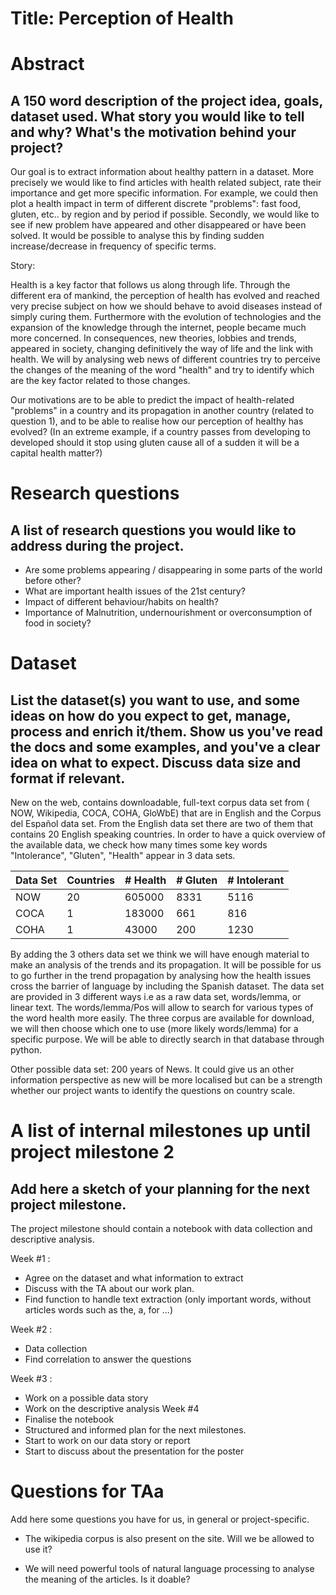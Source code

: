 # Title: Perception of Health


# Abstract
## A 150 word description of the project idea, goals, dataset used. What story you would like to tell and why? What's the motivation behind your project?
Our goal is to extract information about healthy pattern in a dataset. More precisely we would like to find articles with health related subject, rate their importance and get more specific information. For example, we could then plot a health impact in term of different discrete "problems": fast food, gluten, etc.. by region and by period if possible.
Secondly, we would like to see if new problem have appeared and other disappeared or have been solved. It would be possible to analyse this by finding sudden increase/decrease in frequency of specific terms.

Story:

Health is a key factor that follows us along through life. Through the different era of mankind, the perception of health has evolved and reached very precise subject on how we should behave to avoid diseases instead of simply curing them. Furthermore with the evolution of technologies and the expansion of the knowledge through the internet, people became much more concerned. In consequences, new theories, lobbies and trends, appeared in society, changing definitively the way of life and the link with health. We will by analysing web news of different countries try to perceive the changes of the meaning of the word "health" and try to identify which are the key factor related to those changes.

Our motivations are to be able to predict the impact of health-related "problems" in a country and its propagation in another country (related to question 1), and to be able to realise how our perception of healthy has evolved? (In an extreme example, if a country passes from developing to developed should it stop using gluten cause all of a sudden it will be a capital health matter?)






# Research questions
## A list of research questions you would like to address during the project.

- Are some problems appearing / disappearing in some parts of the world before other?
- What are important health issues of the 21st century?
- Impact of different behaviour/habits on health?
- Importance of Malnutrition, undernourishment or overconsumption of food in society?

# Dataset
## List the dataset(s) you want to use, and some ideas on how do you expect to get, manage, process and enrich it/them. Show us you've read the docs and some examples, and you've a clear idea on what to expect. Discuss data size and format if relevant.

New on the web, contains downloadable, full-text corpus data set from ( NOW, Wikipedia, COCA, COHA, GloWbE) that are in English and the Corpus del Español data set. From the English data set there are two of them that contains 20 English speaking countries. In order to have a quick overview of the available data, we check how many times some key words "Intolerance", "Gluten", "Health" appear in 3 data sets.

| Data Set | Countries | # Health | # Gluten | # Intolerant |
|:---------|:----------|:---------|:---------|:-------------|
| NOW      | 20        | 605000   | 8331     | 5116         |
| COCA     | 1         | 183000   | 661      | 816          |
| COHA     | 1         | 43000    | 200      | 1230         |


By adding the 3 others data set we think we will have enough material to make an analysis of the trends and its propagation. It will be possible for us to go further in the trend propagation by analysing how the health issues cross the barrier of language by including the Spanish dataset.
The data set are provided in 3 different ways i.e as a raw data set, words/lemma, or linear text.
The words/lemma/Pos will allow to search for various types of the word health more easily. The three corpus are available for download, we will then choose which one to use (more likely words/lemma) for a specific purpose. We will be able to directly search in that database through python.

Other possible data set: 200 years of News. It could give us an other information perspective as new will be more localised but can be a strength whether our project wants to identify the questions on country scale.



# A list of internal milestones up until project milestone 2
## Add here a sketch of your planning for the next project milestone.
The project milestone should contain a notebook with data collection and descriptive analysis.

Week #1 :
- Agree on the dataset and what information to extract
- Discuss with the TA about our work plan.
- Find function to handle text extraction (only important words, without articles words such as the, a, for ...)

Week #2 :
- Data collection
- Find correlation to answer the questions

Week #3 :
- Work on a possible data story
- Work on the descriptive analysis
Week #4
- Finalise the notebook
- Structured and informed plan for the next milestones.
- Start to work on our data story or report
- Start to discuss about the presentation for the poster

# Questions for TAa
Add here some questions you have for us, in general or project-specific.
- The wikipedia corpus is also present on the site. Will we be allowed to use it?

- We will need powerful tools of natural language processing to analyse the meaning of the articles. Is it doable?
